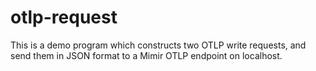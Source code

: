 # otlp-request

This is a demo program which constructs two OTLP write requests, and send them in JSON format to a Mimir OTLP endpoint on localhost.
